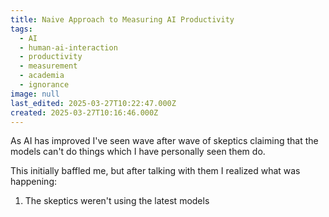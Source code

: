 ```yaml
---
title: Naive Approach to Measuring AI Productivity
tags:
  - AI
  - human-ai-interaction
  - productivity
  - measurement
  - academia
  - ignorance
image: null
last_edited: 2025-03-27T10:22:47.000Z
created: 2025-03-27T10:16:46.000Z
---
```

As AI has improved I've seen wave after wave of skeptics claiming that the models can't do things which I have personally seen them do.

This initially baffled me, but after talking with them I realized what was happening:

1) The skeptics weren't using the latest models
